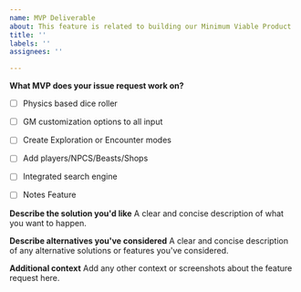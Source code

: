 ```yaml
---
name: MVP Deliverable
about: This feature is related to building our Minimum Viable Product
title: ''
labels: ''
assignees: ''

---
```


**What MVP does your issue request work on?**
-[ ] Physics based dice roller
-[ ] GM customization options to all input
-[ ] Create Exploration or Encounter modes
-[ ] Add players/NPCS/Beasts/Shops
-[ ] Integrated search engine
-[ ] Notes Feature


**Describe the solution you'd like**
A clear and concise description of what you want to happen.

**Describe alternatives you've considered**
A clear and concise description of any alternative solutions or features you've considered.

**Additional context**
Add any other context or screenshots about the feature request here.
